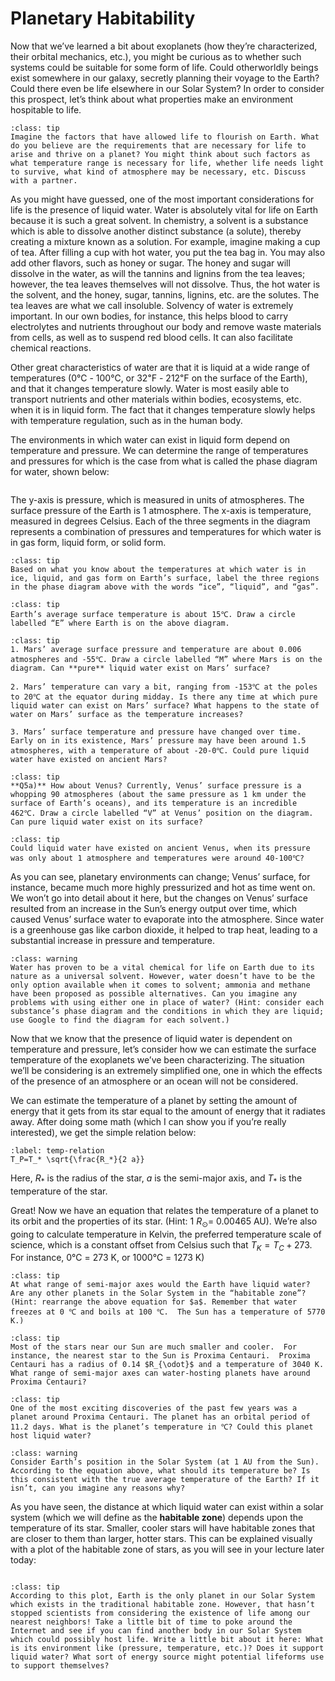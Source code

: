 # Planetary Habitability 

Now that we’ve learned a bit about exoplanets (how they’re characterized, their orbital mechanics, etc.), you might be curious as to whether such systems could be suitable for some form of life. Could otherworldly beings exist somewhere in our galaxy, secretly planning their voyage to the Earth? Could there even be life elsewhere in our Solar System? In order to consider this prospect, let’s think about what properties make an environment hospitable to life.

```{admonition} Question 1
:class: tip
Imagine the factors that have allowed life to flourish on Earth. What do you believe are the requirements that are necessary for life to arise and thrive on a planet? You might think about such factors as what temperature range is necessary for life, whether life needs light to survive, what kind of atmosphere may be necessary, etc. Discuss with a partner. 
```

As you might have guessed, one of the most important considerations for life is the presence of liquid water. Water is absolutely vital for life on Earth because it is such a great solvent. In chemistry, a solvent is a substance which is able to dissolve another distinct substance (a solute), thereby creating a mixture known as a solution. For example, imagine making a cup of tea. After filling a cup with hot water, you put the tea bag in. You may also add other flavors, such as honey or sugar. The honey and sugar will dissolve in the water, as will the tannins and lignins from the tea leaves; however, the tea leaves themselves will not dissolve. Thus, the hot water is the solvent, and the honey, sugar, tannins, lignins, etc. are the solutes. The tea leaves are what we call insoluble. Solvency of water is extremely important. In our own bodies, for instance, this helps blood to carry electrolytes and nutrients throughout our body and remove waste materials from cells, as well as to suspend red blood cells. It can also facilitate chemical reactions.

Other great characteristics of water are that it is liquid at a wide range of temperatures (0℃ - 100℃, or 32℉ - 212℉ on the surface of the Earth), and that it changes temperature slowly. Water is most easily able to transport nutrients and other materials within bodies, ecosystems, etc. when it is in liquid form. The fact that it changes temperature slowly helps with temperature regulation, such as in the human body. 

The environments in which water can exist in liquid form depend on temperature and pressure. We can determine the range of temperatures and pressures for which is the case from what is called the phase diagram for water, shown below:

```{image} static/water_phase_diagram.jpg
```

The y-axis is pressure, which is measured in units of atmospheres. The surface pressure of the Earth is 1 atmosphere. The x-axis is temperature, measured in degrees Celsius. Each of the three segments in the diagram represents a combination of pressures and temperatures for which water is in gas form, liquid form, or solid form. 


```{admonition} Question 2
:class: tip
Based on what you know about the temperatures at which water is in ice, liquid, and gas form on Earth’s surface, label the three regions in the phase diagram above with the words “ice”, “liquid”, and “gas”.
```

```{admonition} Question 3
:class: tip
Earth’s average surface temperature is about 15℃. Draw a circle labelled “E” where Earth is on the above diagram. 
```

```{admonition} Question 4
:class: tip
1. Mars’ average surface pressure and temperature are about 0.006 atmospheres and -55℃. Draw a circle labelled “M” where Mars is on the diagram. Can **pure** liquid water exist on Mars’ surface? 

2. Mars’ temperature can vary a bit, ranging from -153℃ at the poles to 20℃ at the equator during midday. Is there any time at which pure liquid water can exist on Mars’ surface? What happens to the state of water on Mars’ surface as the temperature increases? 

3. Mars’ surface temperature and pressure have changed over time. Early on in its existence, Mars’ pressure may have been around 1.5 atmospheres, with a temperature of about -20-0℃. Could pure liquid water have existed on ancient Mars? 
```

```{admonition} Quesiton 5
:class: tip
**Q5a)** How about Venus? Currently, Venus’ surface pressure is a whopping 90 atmospheres (about the same pressure as 1 km under the surface of Earth’s oceans), and its temperature is an incredible 462℃. Draw a circle labelled “V” at Venus’ position on the diagram. Can pure liquid water exist on its surface? 
```

```{admonition} Question 6
:class: tip
Could liquid water have existed on ancient Venus, when its pressure was only about 1 atmosphere and temperatures were around 40-100℃? 
```

As you can see, planetary environments can change; Venus’ surface, for instance, became much more highly pressurized and hot as time went on. We won’t go into detail about it here, but the changes on Venus’ surface resulted from an increase in the Sun’s energy output over time, which caused Venus’ surface water to evaporate into the atmosphere. Since water is a greenhouse gas like carbon dioxide, it helped to trap heat, leading to a substantial increase in pressure and temperature. 

```{admonition} Challenge
:class: warning
Water has proven to be a vital chemical for life on Earth due to its nature as a universal solvent. However, water doesn’t have to be the only option available when it comes to solvent; ammonia and methane have been proposed as possible alternatives. Can you imagine any problems with using either one in place of water? (Hint: consider each substance’s phase diagram and the conditions in which they are liquid; use Google to find the diagram for each solvent.) 
```

Now that we know that the presence of liquid water is dependent on temperature and pressure, let’s consider how we can estimate the surface temperature of the exoplanets we’ve been characterizing. The situation we’ll be considering is an extremely simplified one, one in which the effects of the presence of an atmosphere or an ocean will not be considered. 

We can estimate the temperature of a planet by setting the amount of energy that it gets from its star equal to the amount of energy that it radiates away.  After doing some math (which I can show you if you’re really interested), we get the simple relation below:

```{math}
:label: temp-relation
T_P=T_* \sqrt{\frac{R_*}{2 a}}
```

Here, $R_*$ is the radius of the star, $a$ is the semi-major axis, and $T_*$ is the temperature of the star.

Great! Now we have an equation that relates the temperature of a planet to its orbit and the properties of its star.  (Hint: 1 $R_{\odot}$= 0.00465 AU).  We’re also going to calculate temperature in Kelvin, the preferred temperature scale of science, which is a constant offset from Celsius such that $T_K = T_C + 273$.  For instance, 0℃ = 273 K, or 1000℃ = 1273 K) 

```{admonition} Question 7
:class: tip
At what range of semi-major axes would the Earth have liquid water? Are any other planets in the Solar System in the “habitable zone”? (Hint: rearrange the above equation for $a$. Remember that water freezes at 0 ℃ and boils at 100 ℃.  The Sun has a temperature of 5770 K.)
```

```{admonition} Question 8
:class: tip
Most of the stars near our Sun are much smaller and cooler.  For instance, the nearest star to the Sun is Proxima Centauri.  Proxima Centauri has a radius of 0.14 $R_{\odot}$ and a temperature of 3040 K. What range of semi-major axes can water-hosting planets have around Proxima Centauri?
```

```{admonition} Question 9
:class: tip
One of the most exciting discoveries of the past few years was a planet around Proxima Centauri. The planet has an orbital period of 11.2 days. What is the planet’s temperature in ℃? Could this planet host liquid water?
```


```{admonition} Challenge
:class: warning 
Consider Earth’s position in the Solar System (at 1 AU from the Sun). According to the equation above, what should its temperature be? Is this consistent with the true average temperature of the Earth? If it isn’t, can you imagine any reasons why?
```

As you have seen, the distance at which liquid water can exist within a solar system (which we will define as the **habitable zone**) depends upon the temperature of its star. Smaller, cooler stars will have habitable zones that are closer to them than larger, hotter stars. This can be explained visually with a plot of the habitable zone of stars, as you will see in your lecture later today:


```{figure} static/habitable_zone_plot.png
```

```{admonition} Question 10
:class: tip
According to this plot, Earth is the only planet in our Solar System which exists in the traditional habitable zone. However, that hasn’t stopped scientists from considering the existence of life among our nearest neighbors! Take a little bit of time to poke around the Internet and see if you can find another body in our Solar System which could possibly host life. Write a little bit about it here: What is its environment like (pressure, temperature, etc.)? Does it support liquid water? What sort of energy source might potential lifeforms use to support themselves? 
```